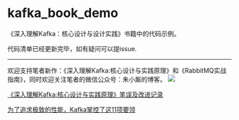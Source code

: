 # kafka_book_demo
《深入理解Kafka：核心设计与设计实践》书籍中的代码示例。

代码清单已经更新完毕，如有疑问可以提issue.

-----
欢迎支持笔者新作：《深入理解Kafka:核心设计与实践原理》和《RabbitMQ实战指南》，同时欢迎关注笔者的微信公众号：朱小厮的博客。
![](https://img-blog.csdnimg.cn/20190221231530525.png?x-oss-process=image/watermark,type_ZmFuZ3poZW5naGVpdGk,shadow_10,text_aHR0cHM6Ly9ibG9nLmNzZG4ubmV0L3UwMTMyNTY4MTY=,size_16,color_FFFFFF,t_70)

[《深入理解Kafka:核心设计与实践原理》笔误及改进记录](https://blog.csdn.net/u013256816/article/details/87834419)

[为了追求极致的性能，Kafka掌控了这11项要领](https://mp.weixin.qq.com/s/JyQaohyDPndFJDrw4AOWww)